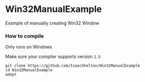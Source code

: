 # Win32ManualExample
Example of manually creating Win32 Window

### How to compile
Only runs on Windows

Make sure your compiler supports version `2.5`
```
git clone https://github.com/IsaacShelton/Win32ManualExample
cd Win32ManualExample
adept
```
